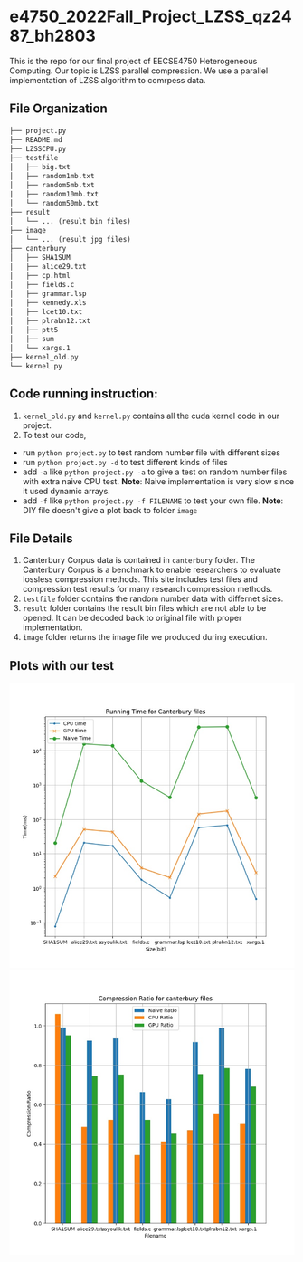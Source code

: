 # e4750_2022Fall_Project_LZSS_qz2487_bh2803
This is the repo for our final project of EECSE4750 Heterogeneous Computing. Our topic is LZSS parallel compression. We use a parallel implementation of LZSS algorithm to comrpess data.

## File Organization
```
├── project.py
├── README.md
├── LZSSCPU.py
├── testfile
│   ├── big.txt
│   ├── random1mb.txt
│   ├── random5mb.txt
|   ├── random10mb.txt
│   └── random50mb.txt
├── result
│   └── ... (result bin files)
├── image
│   └── ... (result jpg files)
├── canterbury
│   ├── SHA1SUM
│   ├── alice29.txt
│   ├── cp.html
│   ├── fields.c
│   ├── grammar.lsp
│   ├── kennedy.xls
│   ├── lcet10.txt
│   ├── plrabn12.txt
│   ├── ptt5
│   ├── sum
│   └── xargs.1
├── kernel_old.py
└── kernel.py
```

## Code running instruction:
1. ``kernel_old.py`` and ``kernel.py`` contains all the cuda kernel code in our project.
2. To test our code,  
* run ``python project.py`` to test random number file with different sizes
* run ``python project.py -d`` to test different kinds of files
* add ``-a`` like ``python project.py -a`` to give a test on random number files with extra naive CPU test.
**Note**: Naive implementation is very slow since it used dynamic arrays.
* add ``-f`` like ``python project.py -f FILENAME`` to test your own file.
**Note**: DIY file doesn't give a plot back to folder ``image``
## File Details
1. Canterbury Corpus data is contained in ``canterbury`` folder. The Canterbury Corpus is a benchmark to enable researchers to evaluate lossless compression methods. This site includes test files and compression test results for many research compression methods.
2. ``testfile`` folder contains the random number data with differnet sizes.
3. ``result`` folder contains the result bin files which are not able to be opened. It can be decoded back to original file with proper implementation.
4. ``image`` folder returns the image file we produced during execution.
## Plots with our test
![image](https://github.com/eecse4750/e4750_2022fall_project-LZSS-qz2487-bh2803/blob/main/image/RunningTime_canterbury.jpg)
![image](https://github.com/eecse4750/e4750_2022fall_project-LZSS-qz2487-bh2803/blob/main/image/CompressionRatio_canterbury_with_naive.jpg)
